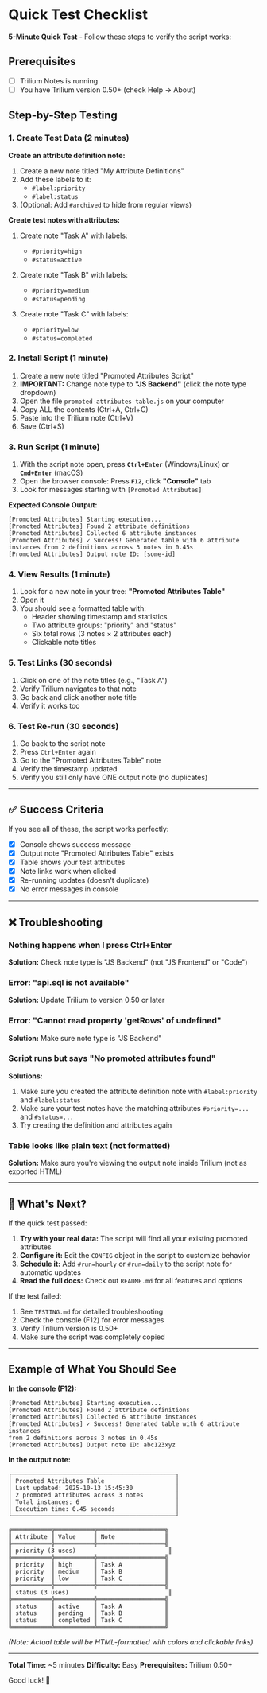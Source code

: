 # Quick Test Checklist

**5-Minute Quick Test** - Follow these steps to verify the script works:

## Prerequisites
- [ ] Trilium Notes is running
- [ ] You have Trilium version 0.50+ (check Help → About)

## Step-by-Step Testing

### 1. Create Test Data (2 minutes)

**Create an attribute definition note:**
1. Create a new note titled "My Attribute Definitions"
2. Add these labels to it:
   - `#label:priority`
   - `#label:status`
3. (Optional: Add `#archived` to hide from regular views)

**Create test notes with attributes:**
1. Create note "Task A" with labels:
   - `#priority=high`
   - `#status=active`

2. Create note "Task B" with labels:
   - `#priority=medium`
   - `#status=pending`

3. Create note "Task C" with labels:
   - `#priority=low`
   - `#status=completed`

### 2. Install Script (1 minute)

1. Create a new note titled "Promoted Attributes Script"
2. **IMPORTANT:** Change note type to **"JS Backend"** (click the note type dropdown)
3. Open the file `promoted-attributes-table.js` on your computer
4. Copy ALL the contents (Ctrl+A, Ctrl+C)
5. Paste into the Trilium note (Ctrl+V)
6. Save (Ctrl+S)

### 3. Run Script (1 minute)

1. With the script note open, press **`Ctrl+Enter`** (Windows/Linux) or **`Cmd+Enter`** (macOS)
2. Open the browser console: Press **`F12`**, click **"Console"** tab
3. Look for messages starting with `[Promoted Attributes]`

**Expected Console Output:**
```
[Promoted Attributes] Starting execution...
[Promoted Attributes] Found 2 attribute definitions
[Promoted Attributes] Collected 6 attribute instances
[Promoted Attributes] ✓ Success! Generated table with 6 attribute instances from 2 definitions across 3 notes in 0.45s
[Promoted Attributes] Output note ID: [some-id]
```

### 4. View Results (1 minute)

1. Look for a new note in your tree: **"Promoted Attributes Table"**
2. Open it
3. You should see a formatted table with:
   - Header showing timestamp and statistics
   - Two attribute groups: "priority" and "status"
   - Six total rows (3 notes × 2 attributes each)
   - Clickable note titles

### 5. Test Links (30 seconds)

1. Click on one of the note titles (e.g., "Task A")
2. Verify Trilium navigates to that note
3. Go back and click another note title
4. Verify it works too

### 6. Test Re-run (30 seconds)

1. Go back to the script note
2. Press `Ctrl+Enter` again
3. Go to the "Promoted Attributes Table" note
4. Verify the timestamp updated
5. Verify you still only have ONE output note (no duplicates)

---

## ✅ Success Criteria

If you see all of these, the script works perfectly:

- [x] Console shows success message
- [x] Output note "Promoted Attributes Table" exists
- [x] Table shows your test attributes
- [x] Note links work when clicked
- [x] Re-running updates (doesn't duplicate)
- [x] No error messages in console

---

## ❌ Troubleshooting

### Nothing happens when I press Ctrl+Enter

**Solution:** Check note type is "JS Backend" (not "JS Frontend" or "Code")

### Error: "api.sql is not available"

**Solution:** Update Trilium to version 0.50 or later

### Error: "Cannot read property 'getRows' of undefined"

**Solution:** Make sure note type is "JS Backend"

### Script runs but says "No promoted attributes found"

**Solutions:**
1. Make sure you created the attribute definition note with `#label:priority` and `#label:status`
2. Make sure your test notes have the matching attributes `#priority=...` and `#status=...`
3. Try creating the definition and attributes again

### Table looks like plain text (not formatted)

**Solution:** Make sure you're viewing the output note inside Trilium (not as exported HTML)

---

## 🎉 What's Next?

If the quick test passed:

1. **Try with your real data:** The script will find all your existing promoted attributes
2. **Configure it:** Edit the `CONFIG` object in the script to customize behavior
3. **Schedule it:** Add `#run=hourly` or `#run=daily` to the script note for automatic updates
4. **Read the full docs:** Check out `README.md` for all features and options

If the test failed:
1. See `TESTING.md` for detailed troubleshooting
2. Check the console (F12) for error messages
3. Verify Trilium version is 0.50+
4. Make sure the script was completely copied

---

## Example of What You Should See

**In the console (F12):**
```
[Promoted Attributes] Starting execution...
[Promoted Attributes] Found 2 attribute definitions
[Promoted Attributes] Collected 6 attribute instances
[Promoted Attributes] ✓ Success! Generated table with 6 attribute instances
from 2 definitions across 3 notes in 0.45s
[Promoted Attributes] Output note ID: abc123xyz
```

**In the output note:**
```
┌──────────────────────────────────────────────┐
│ Promoted Attributes Table                    │
│ Last updated: 2025-10-13 15:45:30            │
│ 2 promoted attributes across 3 notes         │
│ Total instances: 6                           │
│ Execution time: 0.45 seconds                 │
└──────────────────────────────────────────────┘

╔═══════════╦═══════════╦═══════════════════╗
║ Attribute ║ Value     ║ Note              ║
╠═══════════╬═══════════╬═══════════════════╣
║ priority (3 uses)                          ║
╠═══════════╬═══════════╬═══════════════════╣
║ priority  ║ high      ║ Task A            ║
║ priority  ║ medium    ║ Task B            ║
║ priority  ║ low       ║ Task C            ║
╠═══════════╬═══════════╬═══════════════════╣
║ status (3 uses)                            ║
╠═══════════╬═══════════╬═══════════════════╣
║ status    ║ active    ║ Task A            ║
║ status    ║ pending   ║ Task B            ║
║ status    ║ completed ║ Task C            ║
╚═══════════╩═══════════╩═══════════════════╝
```

*(Note: Actual table will be HTML-formatted with colors and clickable links)*

---

**Total Time:** ~5 minutes
**Difficulty:** Easy
**Prerequisites:** Trilium 0.50+

Good luck! 🚀
